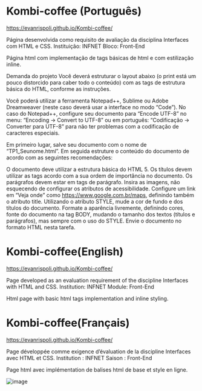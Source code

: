 # Kombi-coffee (Português)
https://evanrispoli.github.io/Kombi-coffee/

Página desenvolvida como requisito de avaliação da disciplina Interfaces com HTML e CSS.
Instituição: INFNET
Bloco: Front-End

Página html com implementação de tags básicas de html e com estilização inline.

Demanda do projeto
Você deverá estruturar o layout abaixo (o print está um pouco distorcido para caber todo o conteúdo) com as tags de estrutura básica do HTML, conforme as instruções.


Você poderá utilizar a ferramenta Notepad++, Sublime ou Adobe Dreamweaver (neste caso deverá usar a interface no modo “Code”).  No caso do Notepad++, configure seu documento para “Encode UTF-8” no menu: “Encoding -> Convert to UTF-8” ou em português: “Codificação -> Converter para UTF-8” para não ter problemas com a codificação de caracteres especiais.


Em primeiro lugar, salve seu documento com o nome de “TP1_Seunome.html”. Em seguida estruture o conteúdo do documento de acordo com as seguintes recomendações:

O documento deve utilizar a estrutura básica do HTML 5.
Os títulos devem utilizar as tags acordo com a sua ordem de importância no documento.
Os parágrafos devem estar em tags de parágrafo.
Insira as imagens, não esquecendo de configurar os atributos de acessibilidade.
Configure um link em “Veja onde” como https://www.google.com.br/maps, definindo também o atributo title.
Utilizando o atributo STYLE, mude a cor de fundo e dos títulos do documento. Formate a aparência livremente, definindo cores, fonte do documento na tag BODY, mudando o tamanho dos textos (títulos e parágrafos), mas sempre com o uso do STYLE.
Envie o documento no formato HTML nesta tarefa.



# Kombi-coffee(English)
https://evanrispoli.github.io/Kombi-coffee/

Page developed as an evaluation requirement of the discipline Interfaces with HTML and CSS.
Institution: INFNET
Module: Front-End

Html page with basic html tags implementation and inline styling.


# Kombi-coffee(Français)

https://evanrispoli.github.io/Kombi-coffee/

Page développée comme exigence d’évaluation de la discipline Interfaces avec HTML et CSS.
Institution : INFNET
Saison : Front-End

Page html avec implémentation de balises html de base et style en ligne.


![image](https://user-images.githubusercontent.com/80226964/153719474-1055b40b-9335-4216-bb6f-139332476725.png)